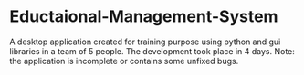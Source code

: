# Eductaional-Management-System
A desktop application created for training purpose using python and gui libraries in a team of 5 people.
The development took place in 4 days.
Note: the application is incomplete or contains some unfixed bugs.
